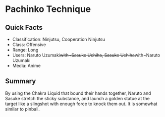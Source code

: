 # Pachinko Technique

## Quick Facts
- Classification: Ninjutsu, Cooperation Ninjutsu
- Class: Offensive
- Range: Long
- Users: Naruto Uzumaki~~with~Sasuke Uchiha, Sasuke Uchiha~~with~Naruto Uzumaki
- Media: Anime

## Summary
By using the Chakra Liquid that bound their hands together, Naruto and Sasuke stretch the sticky substance, and launch a golden statue at the target like a slingshot with enough force to knock them out. It is somewhat similar to pinball.
